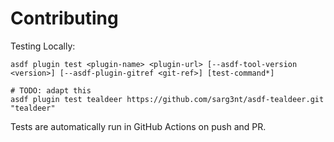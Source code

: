 # Contributing

Testing Locally:

```shell
asdf plugin test <plugin-name> <plugin-url> [--asdf-tool-version <version>] [--asdf-plugin-gitref <git-ref>] [test-command*]

# TODO: adapt this
asdf plugin test tealdeer https://github.com/sarg3nt/asdf-tealdeer.git "tealdeer"
```

Tests are automatically run in GitHub Actions on push and PR.
